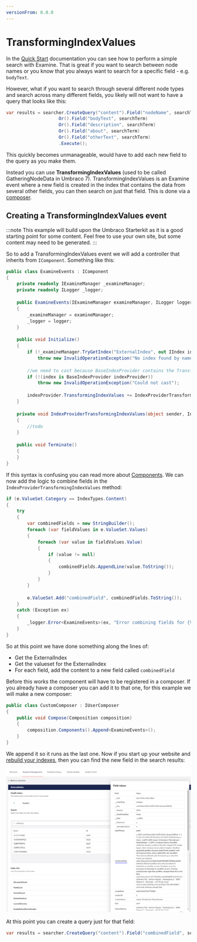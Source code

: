 ```yaml
---
versionFrom: 8.0.0
---
```


# TransformingIndexValues

In the [Quick Start](Quick-Start/index.md) documentation you can see how to perform a simple search with Examine. That is great if you want to search between node names or you know that you always want to search for a specific field - e.g. `bodyText`. 

However, what if you want to search through several different node types and search across many different fields, you likely will not want to have a query that looks like this:

```cs
var results = searcher.CreateQuery("content").Field("nodeName", searchTerm)
                    Or().Field("bodyText", searchTerm)
                    Or().Field("description", searchTerm)
                    Or().Field("about", searchTerm)
                    Or().Field("otherText", searchTerm)
                    .Execute();
```

This quickly becomes unmanageable, would have to add each new field to the query as you make them. 

Instead you can use **TransformingIndexValues** (used to be called GatheringNodeData in Umbraco 7). TransformingIndexValues is an Examine event where a new field is created in the index that contains the data from several other fields, you can then search on just that field. This is done via a [composer](../../../Implementation/Composing/index.md).

## Creating a TransformingIndexValues event

:::note
This example will build upon the Umbraco Starterkit as it is a good starting point for some content. Feel free to use your own site, but some content may need to be generated.
:::

So to add a TransformingIndexValues event we will add a controller that inherits from `IComponent`. Something like this:

```cs
public class ExamineEvents : IComponent
{
    private readonly IExamineManager _examineManager;
    private readonly ILogger _logger;

    public ExamineEvents(IExamineManager examineManager, ILogger logger)
    {
        _examineManager = examineManager;
        _logger = logger;
    }

    public void Initialize()
    {
        if (!_examineManager.TryGetIndex("ExternalIndex", out IIndex index))
            throw new InvalidOperationException("No index found by name ExternalIndex");

        //we need to cast because BaseIndexProvider contains the TransformingIndexValues event
        if (!(index is BaseIndexProvider indexProvider))
            throw new InvalidOperationException("Could not cast");

        indexProvider.TransformingIndexValues += IndexProviderTransformingIndexValues;
    }

    private void IndexProviderTransformingIndexValues(object sender, IndexingItemEventArgs e)
    {
        //todo
    }

    public void Terminate()
    {
    }
}
```

If this syntax is confusing you can read more about [Components](../../../Implementation/Composing/index.md). We can now add the logic to combine fields in the `IndexProviderTransformingIndexValues` method:

```cs
if (e.ValueSet.Category == IndexTypes.Content)
{
    try
    {
        var combinedFields = new StringBuilder();
        foreach (var fieldValues in e.ValueSet.Values)
        {
            foreach (var value in fieldValues.Value)
            {
                if (value != null)
                {
                    combinedFields.AppendLine(value.ToString());
                }
            }            
        }

        e.ValueSet.Add("combinedField", combinedFields.ToString());
    }
    catch (Exception ex)
    {
        _logger.Error<ExamineEvents>(ex, "Error combining fields for {ValueSetId}", e.ValueSet.Id);
    }
}
```

So at this point we have done something along the lines of:
- Get the ExternalIndex
- Get the valueset for the ExternalIndex
- For each field, add the content to a new field called `combinedField`

Before this works the component will have to be registered in a composer. If you already have a composer you can add it to that one, for this example we will make a new composer:

```cs
public class CustomComposer : IUserComposer
{
    public void Compose(Composition composition)
    {
        composition.Components().Append<ExamineEvents>();
    }
}
```

We append it so it runs as the last one. Now if you start up your website and [rebuild your indexes](examine-management.md), then you can find the new field in the search results:

![Example of adding a Transforming Index Values field](images/transforming-index-values.png)

At this point you can create a query just for that field:

```cs
var results = searcher.CreateQuery("content").Field("combinedField", searchTerm).Execute();
```